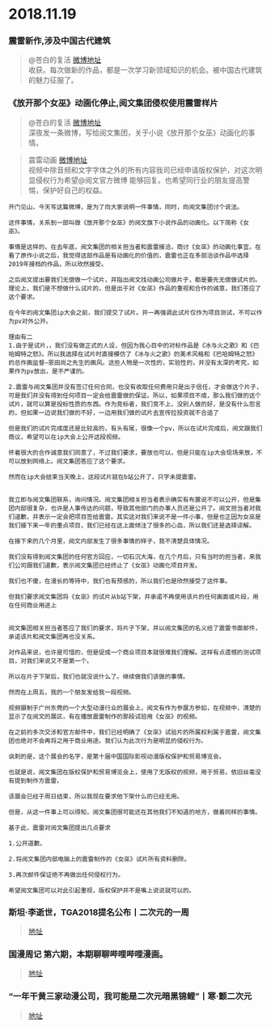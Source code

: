 # 2018.11.19

### 震雷新作,涉及中国古代建筑
> @苍白的复活  [微博地址](https://weibo.com/2202446961/H3qFAkogx)   
>收获。每次做新的作品，都是一次学习新领域知识的机会。被中国古代建筑的魅力征服了。 ​  ​​​ 

### 《放开那个女巫》动画化停止,阅文集团侵权使用震雷样片

> @苍白的复活   [微博地址](https://weibo.com/2202446961/H3rAMyAMR)  
>深夜发一条微博，写给阅文集团，关于小说《放开那个女巫》动画化的事情。  

>震雷动画  [微博地址](https://weibo.com/5457934601/H3rDGbZex)  
>视频中除音频和文字字体之外的所有内容我司已经申请版权保护，对这次明显侵权行为希望@阅文官方微博 能够回复。也希望同行业的朋友提高警惕，保护好自己的权益。   

```
开门见山，今天写这篇微博，是为了向大家说明一件事情，同时，向阅文集团讨个说法。

这件事情，关系到一部叫做《放开那个女巫》的阋文旗下小说作品的动画化。以下简称《女巫》。

事情是这样的，在去年底，阅文集团的相关担当者和震雷接洽，商讨《女巫》的动画化事宜。在看了原作小说之后，我觉得这部作品是有动画化的价值的，震雷也正在多部洽谈作品中选择2019年接档的作品，所以欣然接受。

之后阅文提出要我们无偿做一个试片，并指出阅文找动画公司做片子，都是要先无偿做试片的。理论上，我们是不想做什么试片的，但是出于对《女巫》作品的重视和合作的诚意，我们答应了这个要求。

在今年的阅文集团ip大会之前，我们提交了试片。并一再强调此试片仅作为项目测试，不可以作为pv对外公开。

理由有二
1.由于是试片，，我们没有做正式的人设，但因为我心目中的对标作品是《冰与火之歌》和《巴哈姆特之怒》。所以我选择在试片时直接模仿了《冰与火之歌》的美术风格和《巴哈姆特之怒》的总作画监督—恩田尚之先生的画风。这些人物是一次性的，实验性的，并没有太深的考究，如果作为pv放出，是不严谨的。

2.震雷与阅文集团并没有签订任何合同，也没有收取任何费用只是出于信任，才会做这个片子，可是我们并没有得到任何项目一定会给震雷做的保证。所以，如果项目不成，那么我们做的这个试片，就可以算是投标性质的东西。作为竞标者，我们竞不上，没别人做的好，是没有什么怨言的，但如果一边说我们做的不好，一边用我们做的试片去宣传拉投资就不合适了

但是我们的试片完成度还是比较高的，有头有尾，很像一个pv，所以在试片完成后，阅文跟我们商议，希望可以在ip大会上公开这段视频。

怀着很大的合作诚意我们同意了，不过我们要求，要放也可以，但是只能在ip大会现场来放，不可以放到网络上。阅文集团答应了这个要求。

然而在ip大会结束当天晚上，这段试片就在b站公开了，只字未提震雷。


我立即与阅文集团联系，询问情况。阅文集团相关担当者表示确实有布置说不可以公开，但是集团内部很复杂，也许是人事传达的问题，导致其他部门的办事人员还是公开了。阅文担当者对我们道歉，并表示一定会把项目签给震雷。其实这对我们来说不是一件小事，但是也正因为女巫是我们接下来一年的重点项目，我们已经在这上面倾注了很多的心血，所以我们还是选择谅解。

在接下来的几个月里，阅文内部发生了很多事情的样子，我不清楚具体情况。

我们没有得到阅文集团的任何官方回应，一切石沉大海，在几个月后，只有当时的担当者，来我们公司跟我们道歉，表示阅文集团已经终止了《女巫》动画化项目开发。

我们也不傻，在漫长的等待中，我们也有预感的，所以我们也是欣然接受了这件事。

但我们要求阅文集团将《女巫》的试片从b站下架，并承诺不再使用该片的任何画面或片段，用在任何商业用途上


阅文集团相关担当者答应了我们的要求，将片子下架，并以阅文集团的名义给了震雷书面邮件，承诺该片和阅文集团再也没关系。

对作品来说，也许是可惜的，但是促成一个商业项目本就很难我们理解。这样有点遗憾的测试项目，对我们来说又不是第一个。

所以在片子下架后，我们也就没说什么了。继续做我们该做的事情。

然而在上周五，我的一个朋友发给我一段视频。

视频摄制于广州东莞的一个大型动漫行业的展会上，阅文有作为参展方参如，在视频中，清楚的显示了在阅文的展区，有在播放震雷制作的那段试验用《女巫》的视频。

在之前的多次交涉和官方邮件中，我们已经明确了《女巫》试验片的所属权利属于震雷，阅文集团也绝对不会再将之用于商业用途。我们认为此次行为是明显的侵权行为。

讽刺的是，这个展会的名字，是第十届中国国际影视动漫版权保护和贸易博览会。

也就是说，阅文集团在版权保护和贸易博览会上，使用了无版权的视频，用于贸易，依旧丝毫没有提到制作方震雷。

该展会已经于周日结束，所以我现在要求他下架什么的已经无用。

但是，从这一件事上可以得知，阅文集团很可能还在其他我们不知道的地方，做着同样的事情。

基于此，震雷对阅文集团提出几点要求

1.公开道歉。

2.将阅文集团内部电脑上的震雷制作的《女巫》试片所有资料删除。

3.再次邮件保证绝不再做出任何侵权行为。

希望阅文集团可以对此引起重视，版权保护并不是嘴上说说就可以的。
```


### 斯坦·李逝世，TGA2018提名公布丨二次元的一周
>[地址](https://weibo.com/ttarticle/p/show?id=2309404308136600188236)  


### 国漫周记 第六期，本期聊聊哔哩哔哩漫画。
>[地址](https://weibo.com/ttarticle/p/show?id=2309404308037144813243)  

###  “一年干黄三家动漫公司，我可能是二次元暗黑锦鲤”丨寒·颤二次元 
>[地址](https://mp.weixin.qq.com/s/LhxsnxS56_UeIr02PqGNmg)